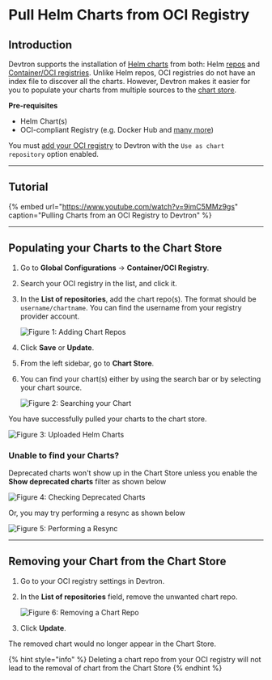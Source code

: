 # Pull Helm Charts from OCI Registry

## Introduction

Devtron supports the installation of [Helm charts](https://docs.devtron.ai/resources/glossary#helm-charts-packages) from both: Helm [repos](https://docs.devtron.ai/resources/glossary#repo) and [Container/OCI registries](https://docs.devtron.ai/resources/glossary#container-registry). Unlike Helm repos, OCI registries do not have an index file to discover all the charts. However, Devtron makes it easier for you to populate your charts from multiple sources to the [chart store](https://docs.devtron.ai/resources/glossary#chart-store).

**Pre-requisites**

* Helm Chart(s)
* OCI-compliant Registry (e.g. Docker Hub and [many more](https://docs.devtron.ai/global-configurations/container-registries#supported-registry-providers))

You must [add your OCI registry](https://docs.devtron.ai/global-configurations/container-registries) to Devtron with the `Use as chart repository` option enabled. 

---

## Tutorial

{% embed url="https://www.youtube.com/watch?v=9imC5MMz9gs" caption="Pulling Charts from an OCI Registry to Devtron" %}

---

## Populating your Charts to the Chart Store

1. Go to **Global Configurations** → **Container/OCI Registry**.

2. Search your OCI registry in the list, and click it.

3. In the **List of repositories**, add the chart repo(s). The format should be `username/chartname`. You can find the username from your registry provider account.

    ![Figure 1: Adding Chart Repos](https://devtron-public-asset.s3.us-east-2.amazonaws.com/images/use-cases/oci-pull/container-config.jpg)

4. Click **Save** or **Update**.

5. From the left sidebar, go to **Chart Store**.

6. You can find your chart(s) either by using the search bar or by selecting your chart source.

    ![Figure 2: Searching your Chart](https://devtron-public-asset.s3.us-east-2.amazonaws.com/images/use-cases/oci-pull/chart-search.jpg)

You have successfully pulled your charts to the chart store.

![Figure 3: Uploaded Helm Charts](https://devtron-public-asset.s3.us-east-2.amazonaws.com/images/use-cases/oci-pull/chart-list.jpg)

### Unable to find your Charts?

Deprecated charts won't show up in the Chart Store unless you enable the **Show deprecated charts** filter as shown below

![Figure 4: Checking Deprecated Charts](https://devtron-public-asset.s3.us-east-2.amazonaws.com/images/use-cases/oci-pull/deprecated.jpg)

Or, you may try performing a resync as shown below

![Figure 5: Performing a Resync](https://devtron-public-asset.s3.us-east-2.amazonaws.com/images/use-cases/oci-pull/chart-sync.jpg)

---


## Removing your Chart from the Chart Store

1. Go to your OCI registry settings in Devtron.

2. In the **List of repositories** field, remove the unwanted chart repo.

    ![Figure 6: Removing a Chart Repo](https://devtron-public-asset.s3.us-east-2.amazonaws.com/images/use-cases/oci-pull/remove-chart-repo.jpg)

3. Click **Update**.

The removed chart would no longer appear in the Chart Store.

{% hint style="info" %}
Deleting a chart repo from your OCI registry will not lead to the removal of chart from the Chart Store
{% endhint %}


